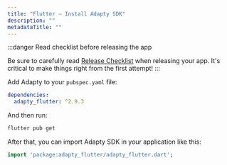 ```yaml
---
title: "Flutter – Install Adapty SDK"
description: ""
metadataTitle: ""
---
```


:::danger
Read checklist before releasing the app

Be sure to carefully read [Release Checklist](https://docs.adapty.io/docs/release-checklist) when releasing your app. It's critical to make things right from the first attempt!
:::

Add Adapty to your `pubspec.yaml` file:

```yaml pubspec.yaml
dependencies:
  adapty_flutter: ^2.9.3
```

And then run:

```bash
flutter pub get
```

After that, you can import Adapty SDK in your application like this:

```dart
import 'package:adapty_flutter/adapty_flutter.dart';
```